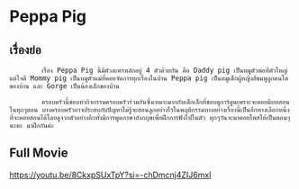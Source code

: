 # Peppa Pig

## เรื่องย่อ
            เรื่อง Peppa Pig นี้มีตัวละครหลักอยู่ 4 ตัวด้วยกัน คือ Daddy pig เป็นหมูตัวพ่อที่ตัวใหญ่แต่ใจดี Mommy pig เป็นหมูตัวแม่ที่คอยจัดการทุกเรื่องในบ้าน Peppa pig เป็นหมูเด็กผู้หญิงสีชมพูลูกคนโตของบ้าน และ Gorge เป็นน้องเล็กของบ้าน

            ครอบครัวนี้ชอบทำกิจกรรมครอบครัวร่วมกันซึ่งเหมาะมากกับเด็กเล็กที่ชอบดูการ์ตูนเพราะจะคอยมีบทสอนในทุกๆตอน บางครอบครัวอาจประสบกับปัญหาไม่รู้จะสอนลูกอย่างไรในพฤติกรรมบางอย่างเรื่องนี้เป็นอีกทางเลือกหนึ่งที่จะคอยสอนได้โดยดูจากตัวอย่างอีกทั้งมีการพูดภาษาอังกฤษเพื่อฝึกการฟังไปในตัว ทุกๆวันจะมาคอยโพสให้เป็นตอนๆนะคะ มาฝึกกันค่ะ

## Full Movie
https://youtu.be/8CkxpSUxTpY?si=-chDmcnj4ZIJ6mxl
